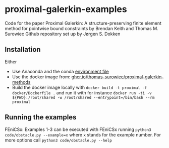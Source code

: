 # proximal-galerkin-examples
Code for the paper Proximal Galerkin: A structure-preserving finite element method for pointwise bound constraints by Brendan Keith and Thomas M. Surowiec
Github repository set up by Jørgen S. Dokken

## Installation
Either
- Use Anaconda and the conda [environment file](environment.yml)
- Use the docker image from: [ghcr.io/thomas-surowiec/proximal-galerkin-methods](https://github.com/thomas-surowiec/proximal-galerkin-examples/pkgs/container/proximal-galerkin-examples)
- Build the docker image locally with `docker build -t proximal -f docker/Dockerfile .` and run it with for instance `docker run -ti -v ${PWD}:/root/shared -w /root/shared --entrypoint=/bin/bash --rm proximal`

## Running the examples
FEniCSx:
Examples 1-3 can be executed with FEniCSx running `python3 code/obstacle.py --example=x` where `x` stands for the example number. For more options call
`python3 code/obstacle.py --help`
